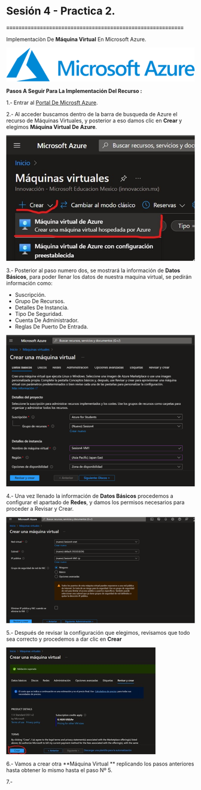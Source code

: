 # Sesión  4 - Practica 2.
≡≡≡≡≡≡≡≡≡≡≡≡≡≡≡≡≡≡≡≡≡≡≡≡≡≡≡≡≡≡≡≡≡≡≡≡≡≡≡≡≡≡≡≡≡≡≡≡≡≡≡≡≡≡≡≡≡≡

Implementaciòn De  **Máquina Virtual** En Microsoft Azure. 

![Logo De Microsft Azure](https://github.com/Alejandro-190107/Microsoft-Azure-Practices/blob/main/Creation-Machine-Virtual/img/logo-MA.png)

**Pasos A Seguir Para La Implementación Del Recurso :**

1.- Entrar al [Portal De Microsft Azure](https://portal.azure.com).

2.- Al acceder buscamos dentro de la barra de busqueda de Azure el recurso de Máquinas Virtuales, y posterior a eso damos clic en **Crear** y elegimos **Máquina Virtual De Azure**.

![Img 1](https://github.com/Alejandro-190107/Microsoft-Azure-Practices/blob/main/Creation-Machine-Virtual/img/1.jpg)

3.- Posterior al paso numero dos, se mostrará la información de **Datos Básicos**, para poder llenar los datos de nuestra maquina virtual, se pedirán información como: 

- Suscripción.
- Grupo De Recursos.
- Detalles De Instancia.
- Tipo De Seguridad.
- Cuenta De Administrador.
- Reglas De Puerto De Entrada.

![Img 2](Creation-Machine-Virtual\img\2.png)

4.- Una vez llenado la información de **Datos Básicos** procedemos a configurar el apartado de **Redes**, y damos los permisos necesarios para proceder a Revisar y Crear.

![Img 3](Creation-Machine-Virtual\img\3.png)

5.- Después de revisar la configuración que elegimos, revisamos que todo sea correcto y procedemos a dar clic en **Crear** 

![Img 4](Creation-Machine-Virtual\img\4.jpg)

6.- Vamos a crear otra **Máquina Virtual ** replicando los pasos anteriores hasta obtener lo mismo hasta el paso Nº 5.

7.-